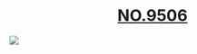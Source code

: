 **<h1 align="center">[NO.9506](https://github.com/whaogx/Image/blob/main/%E5%AE%89%E7%84%B6Anran/No.9506.md)</h1>**


[![](https://github.com/user-attachments/assets/f029543a-d7a3-4ed0-87bc-5e714284be1b)](https://github.com/whaogx/Image/blob/main/%E5%AE%89%E7%84%B6Anran/No.9506.md)
